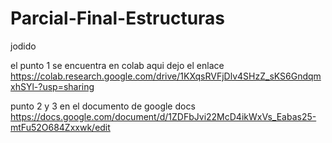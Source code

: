 # Parcial-Final-Estructuras
jodido

el punto 1 se encuentra en colab aqui dejo el enlace
https://colab.research.google.com/drive/1KXqsRVFjDlv4SHzZ_sKS6GndqmxhSYl-?usp=sharing

punto 2 y 3 en el documento de google docs
https://docs.google.com/document/d/1ZDFbJvi22McD4ikWxVs_Eabas25-mtFu52O684Zxxwk/edit
